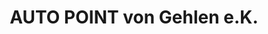 ---
title: "AUTO POINT von Gehlen e.K."
url: /wegberg/auto-point-von-gehlen-e-k/
shop: Autowerkstatt
---